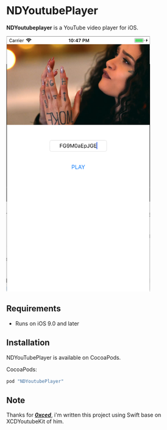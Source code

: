 # NDYoutubePlayer



**NDYoutubeplayer** is a YouTube video player for iOS.

<img src="Screenshots/screenshoot_1.png" width="377" height="668">

## Requirements

- Runs on iOS 9.0 and later

## Installation

NDYouTubePlayer is available on CocoaPods.

CocoaPods:

```ruby
pod "NDYoutubePlayer"
```
## Note
Thanks for [***0xced***](https://github.com/0xced), i'm written this project using Swift base on XCDYoutubeKit of him.
